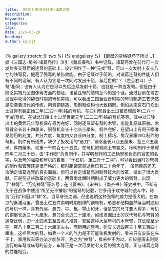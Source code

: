 ```yaml
---
title: 【原创】蜀汉黑科技—诸葛连弩
description: 
keywords: 
categories: 
tags: 
date: 2025-03-20
headimg: 
author: kpjsjt
---
```


{% gallery stretch::6::two %}
{% endgallery %}
【键盘的空格键坏了所以…】
据《三国志-蜀书-诸葛亮传》注引《魏氏春秋》书中记载，诸葛亮曾在前代可一次发射多支弩箭的连弩的基础上，设计制作了一种“元戎”弩，可以一次发射十支长八寸的铁弩箭，提高了强弩的杀伤效能。由于记载过于简略，对诸葛连弩的性能人们有不同的理解，有人认为它是一次同时发出十箭，与后世的“？（左豆右斗）子弩”相同；也有人认为它是可以先后连续发射十箭，也就是一种连发弩。但是由于缺乏实物乃至图像等方面的物证，诸葛连弩的结构至今仍是个谜。通过目前在考古发掘中获得的魏晋时期的弩机实物，可以看出三国至西晋时期的弩机制造工艺仍然是沿袭着汉代的传统，用青铜铸造，形制和结构也大致相同。例如从南京石门坎出土过带有魏正始二年(二四一年)铭的弩机、在四川郫县出土过蜀景耀四年(二六一年)的弩机、在湖北江陵出土过吴黄武元年(二二二年)铭的弩机等等。其中以江陵出土的黄武元年弩机保存最为完好，同时还保留有弩的木臂，尚能复原其原貌。木弩臂全长五十四厘米，铜弩机全长十七点三厘米，机件完好，在望山上有用于瞄准发射用的刻度，共分六度，每度内又各设四分度，制工精巧。蜀汉景耀四年制作的弩机，机件有所残失，缺少了扳发用的“悬刀”，铜廓全长八点五厘米、宽三点五厘米、厚四厘米，现重一千四百七十五克。在弩机的铜廓上有铭文，标明制作于景耀四年二月三十日，由“中作部”负责制作，并写明制作的工匠杨安和负责的官吏的名字，以及弩的强度和弩机的自重：“十石机，重三斤十二两”。可以看出当时对弩机的制作和管理还是很严格的，那时距诸葛亮逝世已有二十余年了。
虽然目前还无法确定诸葛连弩的真实面貌，但可以肯定诸葛亮对制弩技术的改革，做出了很大贡献。正是在这些改革的基础上，两晋南北朝时期制成了威力更大的强弩，出现了“神弩”、“万钧神弩”等名号；在《晋书》、《宋书》、《南齐书》等史书中，不断有关于在战争中使用“所至无不摧陷”的强弩的记载，它多用于攻夺城的战斗中，称为“万钧”和冠以“神”名，当系夸张之词，但也说明这种强弩的威力是很大的。在南京的秦淮河里，曾出土过五件南朝时期制作的铜弩机，形态和结构虽然与当时通用的弩机一样，具有外廓、悬刀、牛、枢、望山和牙，但是它的尺寸要大得多，弩机的铜廓长达三十九厘米，悬刀全长近二十厘米。如按发掘出土的汉代弩机与弩臂的通常比例，即一比四点五至五点八推算，安装这种大型弩机的木弩臂，其长度至少在一百八十至二百二十六厘米左右，而所用的弩弓，则应长近四百三十至五百四十厘米。这样巨大的弩，如靠一个人的气力是不可能张机发射的，看来只有安装在床子上，靠用绞车等办法才能张开，称之为“神弩”，看来并不为过。它应是唐宋时期流行的车弩或床弩的前身，车弩正是一次可发射七支箭的强大连弩，正与诸葛连弩的性能相合。
